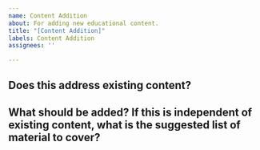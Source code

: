 ```yaml
---
name: Content Addition
about: For adding new educational content.
title: "[Content Addition]"
labels: Content Addition
assignees: ''

---
```


## Does this address existing content?

## What should be added? If this is independent of existing content, what is the suggested list of material to cover?
